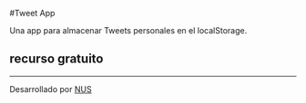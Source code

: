 #Tweet App

Una app para almacenar  Tweets personales en el localStorage.

## recurso gratuito
---
Desarrollado por [NUS](https://github.com/Nicouran)